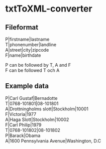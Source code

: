 # txtToXML-converter
 
## Fileformat<br/>
P|firstname|lastname<br/>
T|phonenumber|landline<br/>
A|street|city|zipcode<br/>
F|name|birthdate<br/>

P can be followed by T, A and F<br/>
F can be followed T och A<br/>

## Example data<br/>
P|Carl Gustaf|Bernadotte<br/>
T|0768-101801|08-101801<br/>
A|Drottningholms slott|Stockholm|10001<br/>
F|Victoria|1977<br/>
A|Haga Slott|Stockholm|10002<br/>
F|Carl Philip|1979<br/>
T|0768-101802|08-101802<br/>
P|Barack|Obama<br/>
A|1600 Pennsylvania Avenue|Washington, D.C<br/>
